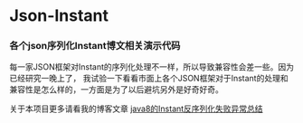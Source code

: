# Json-Instant

### 各个json序列化Instant博文相关演示代码

每一家JSON框架对Instant的序列化处理不一样，所以导致兼容性会差一些。因为已经研究一晚上了，
我试验一下看看市面上各个JSON框架对于Instant的处理和兼容性是怎么样的，一方面是为了以后避坑另外是好奇好奇。


关于本项目更多请看我的博客文章 [java8的Instant反序列化失败异常总结](https://www.someget.cn/java/2021/10/30/java-json01.html)